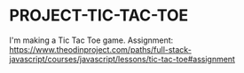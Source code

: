 # PROJECT-TIC-TAC-TOE
I'm making a Tic Tac Toe game. Assignment: https://www.theodinproject.com/paths/full-stack-javascript/courses/javascript/lessons/tic-tac-toe#assignment
